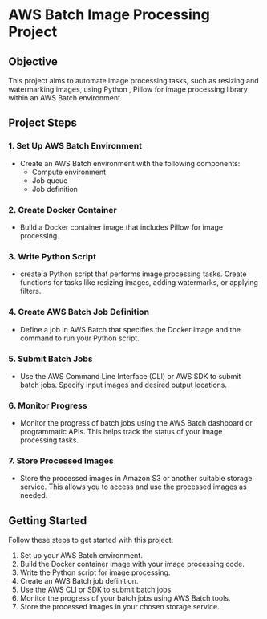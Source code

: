# AWS Batch Image Processing Project

## Objective
This project aims to automate image processing tasks, such as resizing and watermarking images, using Python , Pillow for image processing library within an AWS Batch environment.

## Project Steps

### 1. Set Up AWS Batch Environment
   - Create an AWS Batch environment with the following components:
     - Compute environment
     - Job queue
     - Job definition

### 2. Create Docker Container
   - Build a Docker container image that includes Pillow for image processing.

### 3. Write Python Script
   - create a Python script that performs image processing tasks. Create functions for tasks like resizing images, adding watermarks, or applying filters.

### 4. Create AWS Batch Job Definition
   - Define a job in AWS Batch that specifies the Docker image and the command to run your Python script.

### 5. Submit Batch Jobs
   - Use the AWS Command Line Interface (CLI) or AWS SDK to submit batch jobs. Specify input images and desired output locations.

### 6. Monitor Progress
   - Monitor the progress of batch jobs using the AWS Batch dashboard or programmatic APIs. This helps track the status of your image processing tasks.

### 7. Store Processed Images
   - Store the processed images in Amazon S3 or another suitable storage service. This allows you to access and use the processed images as needed.

## Getting Started
Follow these steps to get started with this project:

1. Set up your AWS Batch environment.
2. Build the Docker container image with your image processing code.
3. Write the Python script for image processing.
4. Create an AWS Batch job definition.
5. Use the AWS CLI or SDK to submit batch jobs.
6. Monitor the progress of your batch jobs using AWS Batch tools.
7. Store the processed images in your chosen storage service.
